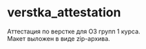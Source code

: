# verstka_attestation
Аттестация по верстке для ОЗ групп 1 курса.
<br> Макет выложен в виде zip-архива.
